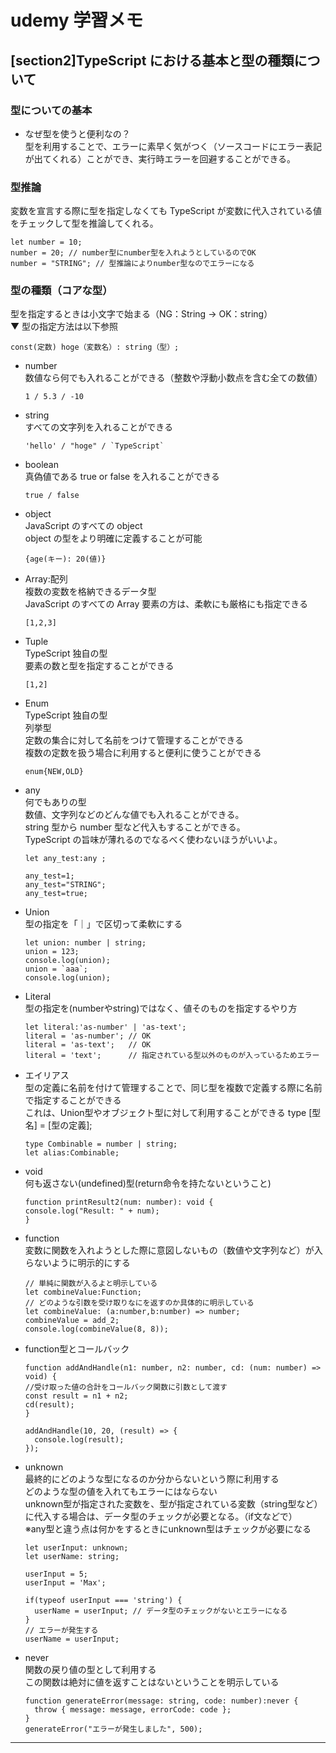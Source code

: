 # udemy 学習メモ

## [section2]TypeScript における基本と型の種類について

### 型についての基本

- なぜ型を使うと便利なの？  
  型を利用することで、エラーに素早く気がつく（ソースコードにエラー表記が出てくれる）ことができ、実行時エラーを回避することができる。

### 型推論

変数を宣言する際に型を指定しなくても TypeScript が変数に代入されている値をチェックして型を推論してくれる。

```
let number = 10;
number = 20; // number型にnumber型を入れようとしているのでOK
number = "STRING"; // 型推論によりnumber型なのでエラーになる
```

### 型の種類（コアな型）

型を指定するときは小文字で始まる（NG：String -> OK：string）  
▼ 型の指定方法は以下参照

```
const(定数) hoge（変数名）: string（型）;
```

- number  
   数値なら何でも入れることができる（整数や浮動小数点を含む全ての数値）
  ```
  1 / 5.3 / -10
  ```
- string  
   すべての文字列を入れることができる
  ```
  'hello' / "hoge" / `TypeScript`
  ```
- boolean  
  真偽値である true or false を入れることができる
  ```
  true / false
  ```

* object  
  JavaScript のすべての object  
  object の型をより明確に定義することが可能

  ```
  {age(キー): 20(値)}
  ```

* Array:配列  
  複数の変数を格納できるデータ型  
  JavaScript のすべての Array 要素の方は、柔軟にも厳格にも指定できる

  ```
  [1,2,3]
  ```

- Tuple  
  TypeScript 独自の型  
  要素の数と型を指定することができる

  ```
  [1,2]
  ```

- Enum  
  TypeScript 独自の型  
  列挙型  
  定数の集合に対して名前をつけて管理することができる  
  複数の定数を扱う場合に利用すると便利に使うことができる

  ```
  enum{NEW,OLD}
  ```

- any  
   何でもありの型  
   数値、文字列などのどんな値でも入れることができる。  
   string 型から number 型など代入もすることができる。  
   TypeScript の旨味が薄れるのでなるべく使わないほうがいいよ。

  ```
  let any_test:any ;

  any_test=1;
  any_test="STRING";
  any_test=true;
  ```

- Union  
  型の指定を「｜」で区切って柔軟にする

  ```
  let union: number | string;
  union = 123;
  console.log(union);
  union = `aaa`;
  console.log(union);
  ```

- Literal   
  型の指定を(numberやstring)ではなく、値そのものを指定するやり方
  ```
  let literal:'as-number' | 'as-text';
  literal = 'as-number'; // OK
  literal = 'as-text';   // OK
  literal = 'text';      // 指定されている型以外のものが入っているためエラー
  ```

- エイリアス    
  型の定義に名前を付けて管理することで、同じ型を複数で定義する際に名前で指定することができる    
  これは、Union型やオブジェクト型に対して利用することができる
  type [型名] = [型の定義];   
  ```
  type Combinable = number | string;
  let alias:Combinable;
  ```

- void    
  何も返さない(undefined)型(return命令を持たないということ)
  ```
  function printResult2(num: number): void {
  console.log("Result: " + num);
  }
  ```

- function    
  変数に関数を入れようとした際に意図しないもの（数値や文字列など）が入らないように明示的にする
  ```
  // 単純に関数が入るよと明示している
  let combineValue:Function; 
  // どのような引数を受け取りなにを返すのか具体的に明示している
  let combineValue: (a:number,b:number) => number; 
  combineValue = add_2;
  console.log(combineValue(8, 8));
  ```
- function型とコールバック    
  ```
  function addAndHandle(n1: number, n2: number, cd: (num: number) => void) {
  //受け取った値の合計をコールバック関数に引数として渡す
  const result = n1 + n2;
  cd(result);
  }

  addAndHandle(10, 20, (result) => {
    console.log(result);
  });
  ```
- unknown   
  最終的にどのような型になるのか分からないという際に利用する    
  どのような型の値を入れてもエラーにはならない    
  unknown型が指定された変数を、型が指定されている変数（string型など）に代入する場合は、データ型のチェックが必要となる。（if文などで）   
  ※any型と違う点は何かをするときにunknown型はチェックが必要になる   
  ```
  let userInput: unknown;
  let userName: string;

  userInput = 5;
  userInput = 'Max';

  if(typeof userInput === 'string') {
    userName = userInput; // データ型のチェックがないとエラーになる
  }
  // エラーが発生する
  userName = userInput; 
  ```

- never   
  関数の戻り値の型として利用する    
  この関数は絶対に値を返すことはないということを明示している    
  ```
  function generateError(message: string, code: number):never {
    throw { message: message, errorCode: code };
  }
  generateError("エラーが発生しました", 500);
  ```
---